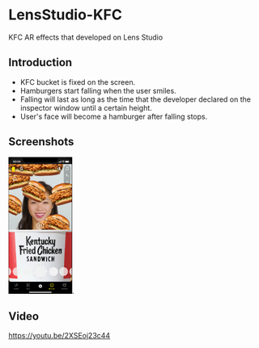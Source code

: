 # LensStudio-KFC
 KFC AR effects that developed on Lens Studio
 
 ## Introduction
 
* KFC bucket is fixed on the screen.
* Hamburgers start falling when the user smiles.
* Falling will last as long as the time that the developer declared on the inspector window until a certain height.
* User's face will become a hamburger after falling stops.
 
 ## Screenshots
 
 <img src="/Screenshot-1.png" width="25%">.

 ## Video
 
 https://youtu.be/2XSEoj23c44
